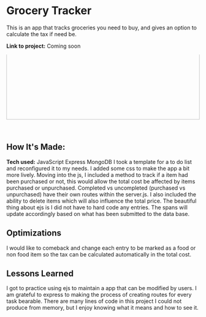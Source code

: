 # Grocery Tracker
This is an app that tracks groceries you need to buy, and gives an option to calculate the tax if need be. 

**Link to project:** Coming soon


<div style="height: 200px; overflow: hidden;">
    <img src="" style="height: auto; width: 100%; object-fit: cover; transform: translateY(-30px);" alt="shadow-gif"/>
</div>


## How It's Made: 

**Tech used:** JavaScript Express MongoDB
I took a template for a to do list and reconfigured it to my needs. I added some css to make the app a bit more lively. Moving into the js, I included a method to track if a item had been purchased or not, this would allow the total cost be affected by items purchased or unpurchased. Completed vs uncompleted (purchased vs unpurchased) have their own routes within the server.js. I also included the ability to delete items which will also influence the total price. The beautiful thing about ejs is I did not have to hard code any entries. The spans will update accordingly based on what has been submitted to the data base. 


## Optimizations
I would like to comeback and change each entry to be marked as a food or non food item so the tax can be calculated automatically in the total cost.

## Lessons Learned

I got to practice using ejs to maintain a app that can be modified by users. I am grateful to express to making the process of creating routes for every task bearable. There are many lines of code in this project I could not produce from memory, but I enjoy knowing what it means and how to see it.